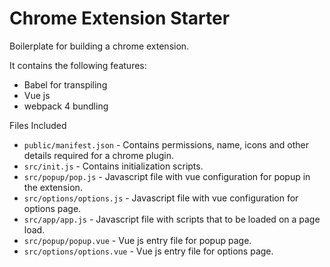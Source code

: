 # Chrome Extension Starter

Boilerplate for building a chrome extension.

It contains the following features:
- Babel for transpiling
- Vue js
- webpack 4 bundling

Files Included
- `public/manifest.json` - Contains permissions, name, icons and other details required for a chrome plugin.
- `src/init.js` - Contains initialization scripts.
- `src/popup/pop.js` - Javascript file with vue configuration for popup in the extension. 
- `src/options/options.js` - Javascript file with vue configuration for options page. 
- `src/app/app.js` - Javascript file with scripts that to be loaded on a page load. 
- `src/popup/popup.vue` - Vue js entry file for popup page. 
- `src/options/options.vue` - Vue js entry file for options page. 
